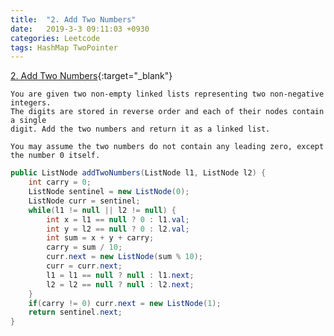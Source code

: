 ```yaml
---
title:  "2. Add Two Numbers"
date:   2019-3-3 09:11:03 +0930
categories: Leetcode
tags: HashMap TwoPointer
---
```


[2. Add Two Numbers](https://leetcode.com/problems/add-two-numbers/){:target="_blank"}

    You are given two non-empty linked lists representing two non-negative integers. 
    The digits are stored in reverse order and each of their nodes contain a single
    digit. Add the two numbers and return it as a linked list.

    You may assume the two numbers do not contain any leading zero, except the number 0 itself.


```java
public ListNode addTwoNumbers(ListNode l1, ListNode l2) {
    int carry = 0;
    ListNode sentinel = new ListNode(0);
    ListNode curr = sentinel;
    while(l1 != null || l2 != null) {
        int x = l1 == null ? 0 : l1.val;
        int y = l2 == null ? 0 : l2.val;
        int sum = x + y + carry;
        carry = sum / 10;
        curr.next = new ListNode(sum % 10);
        curr = curr.next;
        l1 = l1 == null ? null : l1.next;
        l2 = l2 == null ? null : l2.next;
    }
    if(carry != 0) curr.next = new ListNode(1);
    return sentinel.next;
}
```
